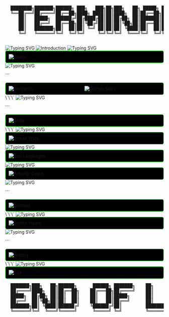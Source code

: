 <div align="center">
  <pre>
  ████████╗███████╗██████╗ ███╗   ███╗██╗███╗   ██╗ █████╗ ██╗     
  ╚══██╔══╝██╔════╝██╔══██╗████╗ ████║██║████╗  ██║██╔══██╗██║     
     ██║   █████╗  ██████╔╝██╔████╔██║██║██╔██╗ ██║███████║██║     
     ██║   ██╔══╝  ██╔══██╗██║╚██╔╝██║██║██║╚██╗██║██╔══██║██║     
     ██║   ███████╗██║  ██║██║ ╚═╝ ██║██║██║ ╚████║██║  ██║███████╗
     ╚═╝   ╚══════╝╚═╝  ╚═╝╚═╝     ╚═╝╚═╝╚═╝  ╚═══╝╚═╝  ╚═╝╚══════╝
  </pre>
</div>

<img src="https://readme-typing-svg.herokuapp.com?font=Ubuntu+Mono&size=25&color=00FF00&background=000000&center=false&vCenter=true&width=800&height=50&lines=jokeruhq@github:~$+whoami" alt="Typing SVG" />

<img src="https://readme-typing-svg.herokuapp.com?font=Ubuntu+Mono&size=20&duration=2000&pause=500&color=00FF00&background=000000&center=false&vCenter=true&width=800&height=50&lines=Hi+there!+I'm+jokeruhq%2C+a+passionate+developer." alt="Introduction" />

<img src="https://readme-typing-svg.herokuapp.com?font=Ubuntu+Mono&size=25&color=00FF00&background=000000&center=false&vCenter=true&width=800&height=50&lines=jokeruhq@github:~$+cat+quote.txt" alt="Typing SVG" />

<div style="background-color: #000000; padding: 10px; border-radius: 5px; border: 1px solid #00FF00;">
  <img src="https://readme-typing-svg.herokuapp.com?font=Ubuntu+Mono&size=20&duration=3000&pause=1000&color=00FF00&background=000000&center=true&vCenter=true&multiline=true&width=600&height=80&lines=%22The+mind+is+like+a+parachute%3A;it+only+works+if+it's+open%22" alt="Quote" />
</div>

<img src="https://readme-typing-svg.herokuapp.com?font=Ubuntu+Mono&size=25&color=00FF00&background=000000&center=false&vCenter=true&width=800&height=50&lines=jokeruhq@github:~$+neofetch" alt="Typing SVG" />

\`\`\`
<div style="background-color: #000000; padding: 10px; border-radius: 5px; border: 1px solid #00FF00; display: flex;">
  <div style="flex: 1;">
    <img src="https://readme-typing-svg.herokuapp.com?font=Ubuntu+Mono&size=18&duration=1&color=00FF00&background=000000&center=false&vCenter=true&repeat=false&width=400&height=350&lines=jokeruhq@github;-----------------;OS%3A+GitHub+Pro;Host%3A+Developer+Terminal;Kernel%3A+Problem+Solver;Uptime%3A+Since+birth;Packages%3A+Many;Shell%3A+ZSH;DE%3A+VSCode;WM%3A+Focus;Terminal%3A+Life;CPU%3A+Brain+(Overclocked);GPU%3A+Vision+Pro;Memory%3A+High+Capacity" alt="Neofetch" />
  </div>
  <div style="flex: 1;">
    <img src="https://github-readme-stats.vercel.app/api?username=jokeruhq&show_icons=true&theme=chartreuse-dark&hide_border=true&bg_color=000000&title_color=00FF00&icon_color=00FF00&text_color=00FF00&hide_title=true" alt="GitHub Stats" />
  </div>
</div>
\`\`\`

<img src="https://readme-typing-svg.herokuapp.com?font=Ubuntu+Mono&size=25&color=00FF00&background=000000&center=false&vCenter=true&width=800&height=50&lines=jokeruhq@github:~$+ls+-la+skills/" alt="Typing SVG" />

\`\`\`
<div style="background-color: #000000; padding: 10px; border-radius: 5px; border: 1px solid #00FF00;">
  <img src="https://readme-typing-svg.herokuapp.com?font=Ubuntu+Mono&size=18&duration=1&color=00FF00&background=000000&center=false&vCenter=true&repeat=false&multiline=true&width=600&height=250&lines=total+36;drwxr-xr-x++2+jokeruhq+dev++++4096+May+07+2024+.;drwxr-xr-x++5+jokeruhq+dev++++4096+May+07+2024+..;-rwxr-xr-x++1+jokeruhq+dev++++9876+May+07+2024+JavaScript.js;-rwxr-xr-x++1+jokeruhq+dev++++8765+May+07+2024+TypeScript.ts;-rwxr-xr-x++1+jokeruhq+dev++++7654+May+07+2024+React.jsx;-rwxr-xr-x++1+jokeruhq+dev++++6543+May+07+2024+Node.js;-rwxr-xr-x++1+jokeruhq+dev++++5432+May+07+2024+Python.py;-rwxr-xr-x++1+jokeruhq+dev++++4321+May+07+2024+HTML.html;-rwxr-xr-x++1+jokeruhq+dev++++3210+May+07+2024+CSS.css;-rwxr-xr-x++1+jokeruhq+dev++++2109+May+07+2024+Git.git;-rwxr-xr-x++1+jokeruhq+dev++++1098+May+07+2024+Docker.dockerfile;-rwxr-xr-x++1+jokeruhq+dev++++9870+May+07+2024+ProblemSolving.exe" alt="Skills" />
</div>
\`\`\`

<img src="https://readme-typing-svg.herokuapp.com?font=Ubuntu+Mono&size=25&color=00FF00&background=000000&center=false&vCenter=true&width=800&height=50&lines=jokeruhq@github:~$+htop" alt="Typing SVG" />

<div style="background-color: #000000; padding: 10px; border-radius: 5px; border: 1px solid #00FF00;">
  <img src="https://github-readme-streak-stats.herokuapp.com/?user=jokeruhq&theme=chartreuse-dark&hide_border=true&background=000000&stroke=00FF00&ring=00FF00&fire=00FF00&currStreakNum=00FF00&sideNums=00FF00&currStreakLabel=00FF00&sideLabels=00FF00&dates=00FF00" alt="Streak Stats" />
</div>

<img src="https://readme-typing-svg.herokuapp.com?font=Ubuntu+Mono&size=25&color=00FF00&background=000000&center=false&vCenter=true&width=800&height=50&lines=jokeruhq@github:~$+top+-o+PERCENT" alt="Typing SVG" />

<div style="background-color: #000000; padding: 10px; border-radius: 5px; border: 1px solid #00FF00;">
  <img src="https://github-readme-stats.vercel.app/api/top-langs/?username=jokeruhq&layout=compact&theme=chartreuse-dark&hide_border=true&bg_color=000000&title_color=00FF00&text_color=00FF00&hide_title=true" alt="Top Languages" />
</div>

<img src="https://readme-typing-svg.herokuapp.com?font=Ubuntu+Mono&size=25&color=00FF00&background=000000&center=false&vCenter=true&width=800&height=50&lines=jokeruhq@github:~$+ps+aux+|+grep+activity" alt="Typing SVG" />

<div style="background-color: #000000; padding: 10px; border-radius: 5px; border: 1px solid #00FF00;">
  <img src="https://github-readme-activity-graph.vercel.app/graph?username=jokeruhq&theme=chartreuse-dark&hide_border=true&bg_color=000000&color=00FF00&line=00FF00&point=00FF00" alt="Activity Graph" />
</div>

<img src="https://readme-typing-svg.herokuapp.com?font=Ubuntu+Mono&size=25&color=00FF00&background=000000&center=false&vCenter=true&width=800&height=50&lines=jokeruhq@github:~$+cat+contact.txt" alt="Typing SVG" />

\`\`\`
<div style="background-color: #000000; padding: 10px; border-radius: 5px; border: 1px solid #00FF00;">
  <img src="https://readme-typing-svg.herokuapp.com?font=Ubuntu+Mono&size=18&duration=1&color=00FF00&background=000000&center=false&vCenter=true&repeat=false&multiline=true&width=600&height=150&lines=EMAIL%3A+contact%40jokeruhq.com;TWITTER%3A+%40jokeruhq;LINKEDIN%3A+linkedin.com%2Fin%2Fjokeruhq;GITHUB%3A+github.com%2Fjokeruhq;LOCATION%3A+%2Fhome%2Fjokeruhq;STATUS%3A+Available+for+collaboration" alt="Contact" />
</div>
\`\`\`

<img src="https://readme-typing-svg.herokuapp.com?font=Ubuntu+Mono&size=25&color=00FF00&background=000000&center=false&vCenter=true&width=800&height=50&lines=jokeruhq@github:~$+curl+-s+https%3A%2F%2Fkomarev.com%2Fghpvc%2F%3Fusername%3Djokeruhq" alt="Typing SVG" />

<div style="background-color: #000000; padding: 10px; border-radius: 5px; border: 1px solid #00FF00;">
  <img src="https://komarev.com/ghpvc/?username=jokeruhq&style=for-the-badge&color=00FF00&label=VISITORS" alt="Profile Views" />
</div>

<img src="https://readme-typing-svg.herokuapp.com?font=Ubuntu+Mono&size=25&color=00FF00&background=000000&center=false&vCenter=true&width=800&height=50&lines=jokeruhq@github:~$+history" alt="Typing SVG" />

\`\`\`
<div style="background-color: #000000; padding: 10px; border-radius: 5px; border: 1px solid #00FF00;">
  <img src="https://readme-typing-svg.herokuapp.com?font=Ubuntu+Mono&size=18&duration=1&color=00FF00&background=000000&center=false&vCenter=true&repeat=false&multiline=true&width=600&height=200&lines=+++1++cd+%2Fhome%2Fjokeruhq;+++2++git+init;+++3++npm+install+life-experience;+++4++git+add+.;+++5++git+commit+-m+%22Initial+commit%22;+++6++while+true%3B+do+code+%26%26+learn+%26%26+grow%3B+done;+++7++git+push+origin+master;+++8++ssh+user%40real-world.com;+++9++sudo+apt-get+update+%26%26+sudo+apt-get+upgrade;++10++exit" alt="History" />
</div>
\`\`\`

<img src="https://readme-typing-svg.herokuapp.com?font=Ubuntu+Mono&size=25&color=00FF00&background=000000&center=false&vCenter=true&width=800&height=50&lines=jokeruhq@github:~$+exit" alt="Typing SVG" />

<div style="background-color: #000000; padding: 10px; border-radius: 5px; border: 1px solid #00FF00;">
  <img src="https://readme-typing-svg.herokuapp.com?font=Ubuntu+Mono&size=20&duration=3000&pause=1000&color=00FF00&background=000000&center=true&vCenter=true&width=600&lines=Connection+to+github.com+closed.;Thanks+for+visiting!;Come+back+soon..." alt="Exit" />
</div>

<div align="center">
  <pre>
  ███████╗███╗   ██╗██████╗      ██████╗ ███████╗    ██╗     ██╗███╗   ██╗███████╗
  ██╔════╝████╗  ██║██╔══██╗    ██╔═══██╗██╔════╝    ██║     ██║████╗  ██║██╔════╝
  █████╗  ██╔██╗ ██║██║  ██║    ██║   ██║█████╗      ██║     ██║██╔██╗ ██║█████╗  
  ██╔══╝  ██║╚██╗██║██║  ██║    ██║   ██║██╔══╝      ██║     ██║██║╚██╗██║██╔══╝  
  ███████╗██║ ╚████║██████╔╝    ╚██████╔╝██║         ███████╗██║██║ ╚████║███████╗
  ╚══════╝╚═╝  ╚═══╝╚═════╝      ╚═════╝ ╚═╝         ╚══════╝╚═╝╚═╝  ╚═══╝╚══════╝
  </pre>
</div>
